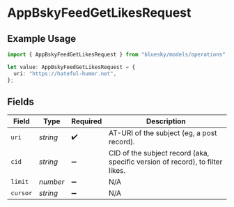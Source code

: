 # AppBskyFeedGetLikesRequest

## Example Usage

```typescript
import { AppBskyFeedGetLikesRequest } from "bluesky/models/operations";

let value: AppBskyFeedGetLikesRequest = {
  uri: "https://hateful-humor.net",
};
```

## Fields

| Field                                                                         | Type                                                                          | Required                                                                      | Description                                                                   |
| ----------------------------------------------------------------------------- | ----------------------------------------------------------------------------- | ----------------------------------------------------------------------------- | ----------------------------------------------------------------------------- |
| `uri`                                                                         | *string*                                                                      | :heavy_check_mark:                                                            | AT-URI of the subject (eg, a post record).                                    |
| `cid`                                                                         | *string*                                                                      | :heavy_minus_sign:                                                            | CID of the subject record (aka, specific version of record), to filter likes. |
| `limit`                                                                       | *number*                                                                      | :heavy_minus_sign:                                                            | N/A                                                                           |
| `cursor`                                                                      | *string*                                                                      | :heavy_minus_sign:                                                            | N/A                                                                           |
